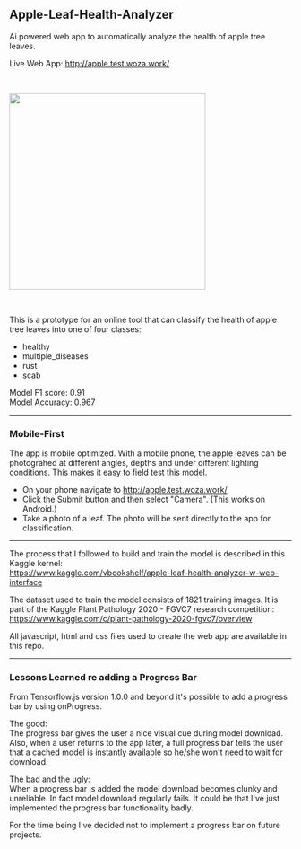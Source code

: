 ## Apple-Leaf-Health-Analyzer
Ai powered web app to automatically analyze the health of apple tree leaves.

Live Web App: http://apple.test.woza.work/

<br>

<img src="http://apple.test.woza.work/assets/app_pic1.png" width="350"></img>

<br>

This is a prototype for an online tool that can classify the health of apple tree leaves into one of four classes:
- healthy
- multiple_diseases
- rust
- scab


Model F1 score: 0.91<br>
Model Accuracy: 0.967

<hr>

### Mobile-First

The app is mobile optimized. With a mobile phone, the apple leaves can be photograhed at different angles, depths and under different lighting conditions. This makes it easy to field test this model.

- On your phone navigate to http://apple.test.woza.work/
- Click the Submit button and then select "Camera". (This works on Android.)
- Take a photo of a leaf. The photo will be sent directly to the app for classification.

<hr>


The process that I followed to build and train the model is described in this Kaggle kernel:<br>
https://www.kaggle.com/vbookshelf/apple-leaf-health-analyzer-w-web-interface


The dataset used to train the model consists of 1821 training images. It is part of the Kaggle Plant Pathology 2020 - FGVC7 research competition:<br>
https://www.kaggle.com/c/plant-pathology-2020-fgvc7/overview

All javascript, html and css files used to create the web app are available in this repo.

<hr>

### Lessons Learned re adding a Progress Bar

From Tensorflow.js version 1.0.0 and beyond it's possible to add a progress bar by using onProgress.

The good:<br>
The progress bar gives the user a nice visual cue during model download. Also, when a user returns to the app later, a full progress bar tells the user that a cached model is instantly available so he/she won't need to wait for download.

The bad and the ugly:<br>
When a progress bar is added the model download becomes clunky and unreliable. In fact model download regularly fails. It could be that I've just implemented the progress bar functionality badly. 

For the time being I've decided not to implement a progress bar on future projects.
